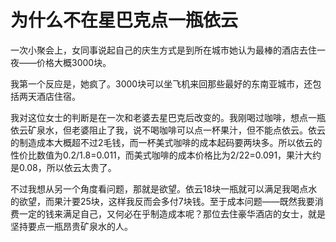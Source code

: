# 为什么不在星巴克点一瓶依云

一次小聚会上，女同事说起自己的庆生方式是到所在城市她认为最棒的酒店去住一夜——价格大概3000块。 

我第一个反应是，她疯了。3000块可以坐飞机来回那些最好的东南亚城市，还包括两天酒店住宿。 

我对这位女士的判断是在一次和老婆去星巴克后改变的。我刚喝过咖啡，想点一瓶依云矿泉水，但老婆阻止了我，说不喝咖啡可以点一杯果汁，但不能点依云。依云的制造成本大概超不过2毛钱，而一杯美式咖啡的成本起码要两块多。所以依云的性价比数值为0.2/1.8=0.011，而美式咖啡的成本价格比为2/22=0.091，果汁大约是0.08，所以依云太贵了。 

不过我想从另一个角度看问题，那就是欲望。依云18块一瓶就可以满足我喝点水的欲望，而果汁要25块，这样我反而会多付7块钱。至于成本问题——既然我要消费一定的钱来满足自己，又何必在乎制造成本呢？那位去住豪华酒店的女士，就是坚持要点一瓶昂贵矿泉水的人。
